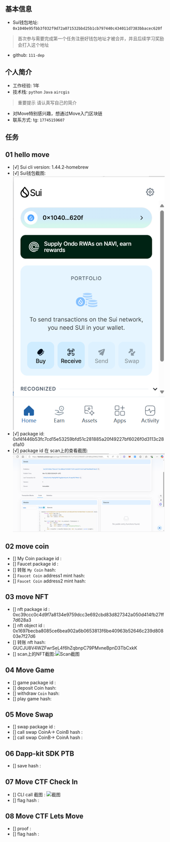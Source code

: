 ## 基本信息
- Sui钱包地址: `0x1040e95fbb3f032f9d72a071532bbd25b1cb797440c434011d7383bbacec620f`
> 首次参与需要完成第一个任务注册好钱包地址才被合并，并且后续学习奖励会打入这个地址
- github: `111-dep`

## 个人简介
- 工作经验: 1年
- 技术栈: `python` `Java` `aircgis`
> 重要提示 请认真写自己的简介
- 对Move特别感兴趣，想通过Move入门区块链
- 联系方式: tg: `17745159607` 

## 任务

##   01 hello move  
- [√] Sui cli version: 1.44.2-homebrew
- [√] Sui钱包截图: ![Sui钱包截图](./task1/image/task1-1.png)
- [√] package id: 0xf4f446b53fc7cd15e53259bfd51c281885a20f49227bf6026f0d3113c28d1a10
- [√] package id 在 scan上的查看截图:![Scan截图](./task1/image/task1-2.png)

##   02 move coin
- [] My Coin package id : 
- [] Faucet package id : 
- [] 转账 `My Coin` hash:
- [] `Faucet Coin` address1 mint hash:
- [] `Faucet Coin` address2 mint hash:

##   03 move NFT
- [] nft package id : 0xc39ccc0c4d9f7a8134e9759dcc3e692cbd83d827342a050d414fb27ff7d628a3
- [] nft object id : 0x1697becba8085ce6bea902a6b0653813f6be40963b52646c239d80803e7f27d6
- [] 转账 nft  hash: GUCJU8V4WZFwrSeL4f6hZqbnpC79PMvneBpnD3TbCxkK
- [] scan上的NFT截图:![Scan截图]()

##   04 Move Game
- [] game package id :
- [] deposit Coin hash:
- [] withdraw `Coin` hash:
- [] play game hash:

##   05 Move Swap
- [] swap package id :
- [] call swap CoinA-> CoinB  hash :
- [] call swap CoinB-> CoinA  hash :

##   06 Dapp-kit SDK PTB
- [] save hash :

##   07 Move CTF Check In
- [] CLI call 截图 : ![截图](./images/你的图片地址)
- [] flag hash :

##   08 Move CTF Lets Move
- [] proof : 
- [] flag hash :

